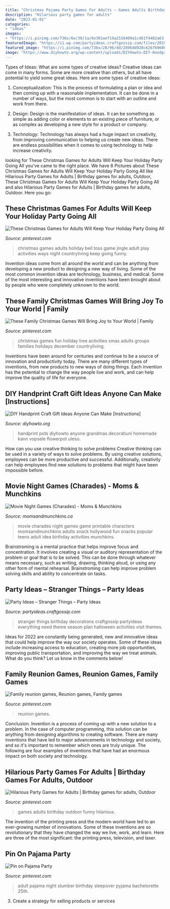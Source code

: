 ```yaml
---
title: "Christmas Pajama Party Games For Adults ~ Games Adults Birthday Outdoor Funny Hilarious"
description: "Hilarious party games for adults"
date: "2023-01-01"
categories:
- "ideas"
images:
- "https://i.pinimg.com/736x/6e/30/1a/6e301aef19a2516409a1cd61f4482a63.jpg"
featuredImage: "https://i1.wp.com/partyideas.craftgossip.com/files/2019/08/Everything-You-Need-To-Plan-Your-Stranger-Things-Party.png?fit=600%2C900&amp;ssl=1"
featured_image: "https://i.pinimg.com/736x/28/96/dd/2896dd920c626769600c0648d318e6d1.jpg"
image: "https://www.diyhowto.org/wp-content/uploads/DIYHowto-DIY-Handprint-Craft-Gift-Ideas-10.jpg"
---
```



Types of Ideas: What are some types of creative ideas?
Creative ideas can come in many forms. Some are more creative than others, but all have potential to yield some great ideas. Here are some types of creative ideas:
1. Conceptualization: This is the process of formulating a plan or idea and then coming up with a reasonable implementation. It can be done in a number of ways, but the most common is to start with an outline and work from there.

2. Design: Design is the manifestation of ideas. It can be something as simple as adding color or elements to an existing piece of furniture, or as complex as developing a new style for a product or company.

3. Technology: Technology has always had a huge impact on creativity, from improving communication to helping us create new ideas. There are endless possibilities when it comes to using technology to help increase creativity.


	

		
looking for These Christmas Games for Adults Will Keep Your Holiday Party Going All you've came to the right place. We have 8 Pictures about These Christmas Games for Adults Will Keep Your Holiday Party Going All like Hilarious Party Games for Adults | Birthday games for adults, Outdoor, These Christmas Games for Adults Will Keep Your Holiday Party Going All and also Hilarious Party Games for Adults | Birthday games for adults, Outdoor. Here you go:
		
    
## These Christmas Games For Adults Will Keep Your Holiday Party Going All

<img loading=lazy src="https://i.pinimg.com/originals/a7/07/d1/a707d1a7303dda56c42fe8f840bd2969.jpg" onerror="this.onerror=null;this.src='https://tse1.mm.bing.net/th?id=OIP.DT7QwzusZNCPySEiKjCORQHaLH&amp;pid=15.1';" alt="These Christmas Games for Adults Will Keep Your Holiday Party Going All">

_Source: pinterest.com_

>christmas games adults holiday bell toss game jingle adult play activities ways night countryliving keep going funny. 

	

Invention ideas come from all around the world and can be anything from developing a new product to designing a new way of living. Some of the most common invention ideas are technology, business, and medical. Some of the most interesting and innovative inventions have been brought about by people who were completely unknown to the world.

    
## These Family Christmas Games Will Bring Joy To Your World | Family

<img loading=lazy src="https://i.pinimg.com/736x/28/96/dd/2896dd920c626769600c0648d318e6d1.jpg" onerror="this.onerror=null;this.src='https://tse1.mm.bing.net/th?id=OIP.IxSSK5J_lQbQdZuPcfpFlgHaLH&amp;pid=15.1';" alt="These Family Christmas Games Will Bring Joy to Your World | Family">

_Source: pinterest.com_

>christmas games fun holiday tree activities xmas adults groups families holidays december countryliving. 

	

Inventions have been around for centuries and continue to be a source of innovation and productivity today. There are many different types of inventions, from new products to new ways of doing things. Each invention has the potential to change the way people live and work, and can help improve the quality of life for everyone.

    
## DIY Handprint Craft Gift Ideas Anyone Can Make [Instructions]

<img loading=lazy src="https://www.diyhowto.org/wp-content/uploads/DIYHowto-DIY-Handprint-Craft-Gift-Ideas-10.jpg" onerror="this.onerror=null;this.src='https://tse2.mm.bing.net/th?id=OIP.kWsaZrPYuxkiBkYOXBfHWwHaIa&amp;pid=15.1';" alt="DIY Handprint Craft Gift Ideas Anyone Can Make [Instructions]">

_Source: diyhowto.org_

>handprint pots diyhowto anyone grandmas decoratiuni homemade kann vopsele flowerpot uleso. 

	

How can you use creative thinking to solve problems
Creative thinking can be used in a variety of ways to solve problems. By using creative solutions, employees can be more productive and successful. Additionally, creativity can help employees find new solutions to problems that might have been impossible before.

    
## Movie Night Games (Charades) - Moms &amp; Munchkins

<img loading=lazy src="https://www.momsandmunchkins.ca/wp-content/uploads/2014/05/movie-snack-charades.png" onerror="this.onerror=null;this.src='https://tse4.mm.bing.net/th?id=OIP.drV9SKtAmCTIy6Qc_m18gQAAAA&amp;pid=15.1';" alt="Movie Night Games (Charades) - Moms &amp; Munchkins">

_Source: momsandmunchkins.ca_

>movie charades night games game printable characters momsandmunchkins adults snack hollywood fun snacks popular teens adult idea birthday activities munchkins. 

	

Brainstroming is a mental practice that helps improve focus and concentration. It involves creating a visual or auditory representation of the problem or goal that is to be solved. This can be done through whatever means necessary, such as writing, drawing, thinking aloud, or using any other form of mental rehearsal. Brainstroming can help improve problem solving skills and ability to concentrate on tasks.

    
## Party Ideas – Stranger Things – Party Ideas

<img loading=lazy src="https://i1.wp.com/partyideas.craftgossip.com/files/2019/08/Everything-You-Need-To-Plan-Your-Stranger-Things-Party.png?fit=600%2C900&amp;ssl=1" onerror="this.onerror=null;this.src='https://tse3.mm.bing.net/th?id=OIP.KnMAEhWz0dHUUScIkz1oBQHaLH&amp;pid=15.1';" alt="Party Ideas – Stranger Things – Party Ideas">

_Source: partyideas.craftgossip.com_

>stranger things birthday decorations craftgossip partyideas everything need theme season plan halloween activities visit themes. 

	

Ideas for 2022 are constantly being generated, new and innovative ideas that could help improve the way our society operates. Some of these ideas include increasing access to education, creating more job opportunities, improving public transportation, and improving the way we treat animals. What do you think? Let us know in the comments below!

    
## Family Reunion Games, Reunion Games, Family Games

<img loading=lazy src="https://i.pinimg.com/736x/6e/30/1a/6e301aef19a2516409a1cd61f4482a63.jpg" onerror="this.onerror=null;this.src='https://tse3.mm.bing.net/th?id=OIP.DzCsokre3i-4gXOmqmIspgHaJl&amp;pid=15.1';" alt="Family reunion games, Reunion games, Family games">

_Source: pinterest.com_

>reunion games. 

	

Conclusion.
Invention is a process of coming up with a new solution to a problem. In the case of computer programming, this solution can be anything from designing algorithms to creating software. There are many inventions that have led to major advancements in technology and society, and so it's important to remember which ones are truly unique. The following are four examples of inventions that have had an enormous impact on both society and technology.

    
## Hilarious Party Games For Adults | Birthday Games For Adults, Outdoor

<img loading=lazy src="https://i.pinimg.com/736x/a7/69/b8/a769b80cd7ae2eab495e57e50913dad3.jpg" onerror="this.onerror=null;this.src='https://tse2.mm.bing.net/th?id=OIP.is9g9Sz0vsNjPV4LEvNAwgHaSS&amp;pid=15.1';" alt="Hilarious Party Games for Adults | Birthday games for adults, Outdoor">

_Source: pinterest.com_

>games adults birthday outdoor funny hilarious. 

	

The invention of the printing press and the modern world have led to an ever-growing number of innovations. Some of these inventions are so revolutionary that they have changed the way we live, work, and learn. Here are three of the most significant: the printing press, television, and laser.

    
## Pin On Pajama Party ️

<img loading=lazy src="https://i.pinimg.com/736x/af/b6/67/afb667899eb4877acebf12d7dccacdb5.jpg" onerror="this.onerror=null;this.src='https://tse4.mm.bing.net/th?id=OIP.dWcmCedvixqcUAfzJc-3TAHaFj&amp;pid=15.1';" alt="Pin on Pajama Party ️">

_Source: pinterest.com_

>adult pajama night slumber birthday sleepover pyjama bachelorette 25th. 

	

3. Create a strategy for selling products or services 

